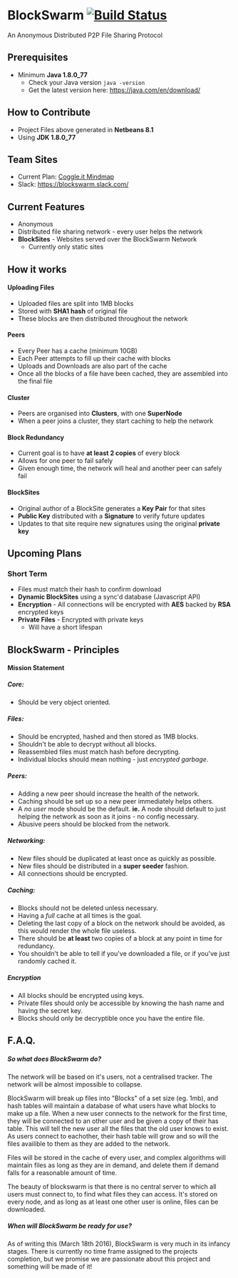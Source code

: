 # BlockSwarm [![Build Status](https://travis-ci.com/cal2195/BlockSwarm.svg?token=5T1yEDqMHWZzKFskCP5i&branch=master)](https://travis-ci.com/cal2195/BlockSwarm)

An Anonymous Distributed P2P File Sharing Protocol

## Prerequisites
* Minimum **Java 1.8.0_77**
  * Check your Java version `java -version`
  * Get the latest version here: https://java.com/en/download/

## How to Contribute
* Project Files above generated in **Netbeans 8.1**
* Using **JDK 1.8.0_77**

## Team Sites
* Current Plan: [Coggle.it Mindmap](https://coggle.it/diagram/VzYOcbFV9UUdzggN/ea02c7b0c56ca0dcd8813bf95fe771098f2d1ce78cbebcc4322b11c1cd93dd32)
* Slack: https://blockswarm.slack.com/

## Current Features
* Anonymous
* Distributed file sharing network - every user helps the network
* **BlockSites** - Websites served over the BlockSwarm Network
  * Currently only static sites


## How it works

#### Uploading Files
* Uploaded files are split into 1MB blocks
* Stored with **SHA1 hash** of original file
* These blocks are then distributed throughout the network

#### Peers
* Every Peer has a cache (minimum 10GB)
* Each Peer attempts to fill up their cache with blocks
* Uploads and Downloads are also part of the cache
* Once all the blocks of a file have been cached, they are assembled into the final file

#### Cluster
* Peers are organised into **Clusters**, with one **SuperNode**
* When a peer joins a cluster, they start caching to help the network

#### Block Redundancy
* Current goal is to have **at least 2 copies** of every block
* Allows for one peer to fail safely
* Given enough time, the network will heal and another peer can safely fail

#### BlockSites
* Original author of a BlockSite generates a **Key Pair** for that sites
* **Public Key** distributed with a **Signature** to verify future updates
* Updates to that site require new signatures using the original **private key**

## Upcoming Plans
### Short Term
* Files must match their hash to confirm download
* **Dynamic BlockSites** using a sync'd database (Javascript API)
* **Encryption** - All connections will be encrypted with **AES** backed by **RSA** encrypted keys
* **Private Files** - Encrypted with private keys
  * Will have a short lifespan

## BlockSwarm - Principles

#### Mission Statement

##### Core:
* Should be very object oriented.

##### Files:
* Should be encrypted, hashed and then stored as 1MB blocks.
* Shouldn't be able to decrypt without all blocks.
* Reassembled files must match hash before decrypting.
* Individual blocks should mean nothing - just *encrypted garbage*.

##### Peers:
* Adding a new peer should increase the health of the network.
* Caching should be set up so a new peer immediately helps others.
* A *no user* mode should be the default. **ie.** A node should default to just helping the network as soon as it joins - no config necessary.
* Abusive peers should be blocked from the network.

##### Networking:
* New files should be duplicated at least once as quickly as possible.
* New files should be distributed in a **super seeder** fashion.
* All connections should be encrypted.

##### Caching:
* Blocks should not be deleted unless necessary.
* Having a *full* cache at all times is the goal.
* Deleting the last copy of a block on the network should be avoided, as this would render the whole file useless.
* There should be **at least** two copies of a block at any point in time for redundancy.
* You shouldn't be able to tell if you've downloaded a file, or if you've just randomly cached it.

##### Encryption
* All blocks should be encrypted using keys.
* Private files should only be accessible by knowing the hash name and having the secret key.
* Blocks should only be decryptible once you have the entire file.


## F.A.Q.

##### So what does BlockSwarm do?
The network will be based on it's users, not a centralised tracker. The network will be almost impossible to collapse.

BlockSwarm will break up files into "Blocks" of a set size (eg. 1mb), and hash tables will maintain a database of what users have what blocks to make up a file. When a new user connects to the network for the first time, they will be connected to an other user and be given a copy of their has table. This will tell the new user all the files that the old user knows to exist. As users connect to eachother, their hash table will grow and so will the files availible to them as they are added to the network.

Files will be stored in the cache of every user, and complex algorithms will maintain files as long as they are in demand, and delete them if demand falls for a reasonable amount of time.

The beauty of blockswarm is that there is no central server to which all users must connect to, to find what files they can access. It's stored on every node, and as long as at least one other user is online, files can be downloaded.

##### When will BlockSwarm be ready for use?
As of writing this (March 18th 2016), BlockSwarm is very much in its infancy stages. There is currently no time frame assigned to the projects completion, but we promise we are passionate about this project and something will be made of it!
